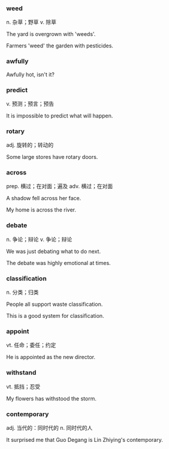 ### weed

n. 杂草；野草 v. 除草

The yard is overgrown with 'weeds'. 

Farmers 'weed' the garden with pesticides.

### awfully
 
Awfully hot, isn't it? 

### predict 

v. 预测；预言；预告

It is impossible to predict what will happen.

### rotary 

adj. 旋转的；转动的

Some large stores have rotary doors. 

### across

prep. 横过；在对面；遍及 adv. 横过；在对面

A shadow fell across her face.

My home is across the river. 

### debate

n. 争论；辩论 v. 争论；辩论

We was just debating what to do next.

The debate was highly emotional at times.

### classification 

n. 分类；归类

People all support waste classification. 

This is a good system for classification. 

### appoint 

vt. 任命；委任；约定

He is appointed as the new director. 

### withstand

vt. 抵挡；忍受

My flowers has withstood the storm. 

### contemporary

adj. 当代的：同时代的 n. 同时代的人

It surprised me that Guo Degang is Lin Zhiying's contemporary. 
